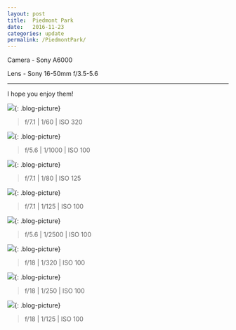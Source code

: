 ```yaml
---
layout: post
title:  Piedmont Park
date:   2016-11-23
categories: update
permalink: /PiedmontPark/
---
```


Camera - Sony A6000

Lens - Sony 16-50mm f/3.5-5.6

* * *

I hope you enjoy them!

![](https://c2.staticflickr.com/6/5588/31039811916_d877ca0eec_b.jpg){: .blog-picture}

>f/7.1 \| 1/60 \| ISO 320


![](https://c2.staticflickr.com/6/5787/30933143142_94ac3f0c8b_b.jpg){: .blog-picture}

>f/5.6 \| 1/1000 \| ISO 100


![](https://c2.staticflickr.com/6/5654/30961366521_a02222a1ec_b.jpg){: .blog-picture}

>f/7.1 \| 1/80 \| ISO 125


![](https://c2.staticflickr.com/6/5695/30933174972_6c6b6d66ba_b.jpg){: .blog-picture}

>f/7.1 \| 1/125 \| ISO 100


![](https://c2.staticflickr.com/6/5614/30371260080_898731bd53_b.jpg){: .blog-picture}

>f/5.6 \| 1/2500 \| ISO 100


![](https://c2.staticflickr.com/6/5539/30554096822_13663d03f9_z.jpg){: .blog-picture}

>f/18 \| 1/320 \| ISO 100


![](https://c2.staticflickr.com/6/5812/30670879475_8e6ef00723_z.jpg){: .blog-picture}

>f/18 \| 1/250 \| ISO 100


![](https://c2.staticflickr.com/6/5611/30634289296_573b640120_z.jpg){: .blog-picture}

>f/18 \| 1/125 \| ISO 100
